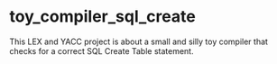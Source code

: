 # toy_compiler_sql_create
This LEX and YACC  project is about a small and silly toy compiler that checks for a correct SQL Create Table statement.
